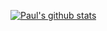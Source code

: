 [![Paul's github stats](https://github-readme-stats.vercel.app/api?username=citypaul&count_private=true&show_icons=true&theme=tokyonight)](https://github.com/anuraghazra/github-readme-stats)
